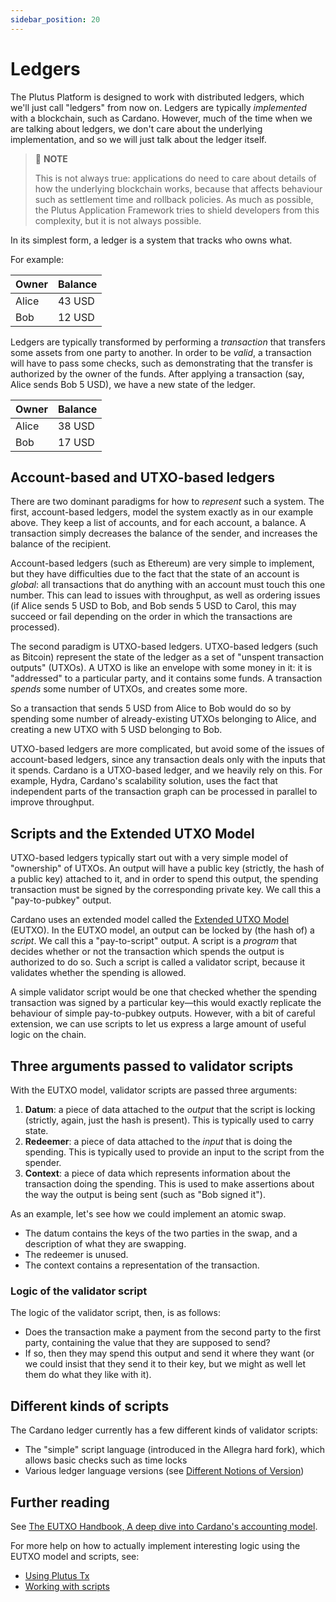 ```yaml
---
sidebar_position: 20
---
```


# Ledgers

The Plutus Platform is designed to work with distributed ledgers, which we'll just call "ledgers" from now on.
Ledgers are typically *implemented* with a blockchain, such as Cardano.
However, much of the time when we are talking about ledgers, we don't care about the underlying
implementation, and so we will just talk about the ledger itself.

> :pushpin: **NOTE**
>
> This is not always true: applications do need to care about details of how the underlying blockchain works, because that affects behaviour such as settlement time and rollback policies.
> As much as possible, the Plutus Application Framework tries to shield developers from this complexity, but it is not always possible.

In its simplest form, a ledger is a system that tracks who owns what.

For example:

| Owner | Balance |
|-------|---------|
| Alice | 43 USD  |
| Bob   | 12 USD  |

Ledgers are typically transformed by performing a *transaction* that transfers some assets from one party to another.
In order to be *valid*, a transaction will have to pass some checks, such as demonstrating that the transfer is authorized by the owner of the funds.
After applying a transaction (say, Alice sends Bob 5 USD), we have a new state of the ledger.

| Owner | Balance |
|-------|---------|
| Alice | 38 USD  |
| Bob   | 17 USD  |

## Account-based and UTXO-based ledgers

There are two dominant paradigms for how to *represent* such a system.
The first, account-based ledgers, model the system exactly as in our example above.
They keep a list of accounts, and for each account, a balance.
A transaction simply decreases the balance of the sender, and increases the balance of the recipient.

Account-based ledgers (such as Ethereum) are very simple to implement, but they have difficulties due to the fact that the state of an account is *global*: all transactions that do anything with an account must touch this one number.
This can lead to issues with throughput, as well as ordering issues (if Alice sends 5 USD to Bob, and Bob sends 5 USD to Carol, this may succeed or fail depending on the order in which the transactions are processed).

The second paradigm is UTXO-based ledgers.
UTXO-based ledgers (such as Bitcoin) represent the state of the ledger as a set of "unspent
transaction outputs" (UTXOs).
A UTXO is like an envelope with some money in it: it is "addressed" to a particular party, and it contains some funds.
A transaction *spends* some number of UTXOs, and creates some more.

So a transaction that sends 5 USD from Alice to Bob would do so by spending some number of already-existing UTXOs belonging to Alice, and creating a new UTXO with 5 USD belonging to Bob.

UTXO-based ledgers are more complicated, but avoid some of the issues of account-based ledgers, since any transaction deals only with the inputs that it spends.
Cardano is a UTXO-based ledger, and we heavily rely on this.
For example, Hydra, Cardano's scalability solution, uses the fact that independent parts of the transaction graph can be processed in parallel to improve throughput.

## Scripts and the Extended UTXO Model

UTXO-based ledgers typically start out with a very simple model of "ownership" of UTXOs.
An output will have a public key (strictly, the hash of a public key) attached to it, and in order to spend this output, the spending transaction must be signed by the corresponding private key.
We call this a "pay-to-pubkey" output.

Cardano uses an extended model called the [Extended UTXO Model](../glossary.md#extended-utxo-model-eutxo) (EUTXO).
In the EUTXO model, an output can be locked by (the hash of) a *script*.
We call this a "pay-to-script" output.
A script is a *program* that decides whether or not the transaction which spends the output is
authorized to do so.
Such a script is called a validator script, because it validates whether the spending is allowed.

A simple validator script would be one that checked whether the spending transaction was signed by a particular key&mdash;this would exactly replicate the behaviour of simple pay-to-pubkey outputs.
However, with a bit of careful extension, we can use scripts to let us express a large amount of useful logic on the chain.

## Three arguments passed to validator scripts

With the EUTXO model, validator scripts are passed three arguments:

1. **Datum**: a piece of data attached to the *output* that the script is locking (strictly, again, just the hash is present). This is typically used to carry state.
2. **Redeemer**: a piece of data attached to the *input* that is doing the spending. This is typically used to provide an input to the script from the spender.
3. **Context**: a piece of data which represents information about the transaction doing the spending. This is used to make assertions about the way the output is being sent (such as "Bob signed it").

As an example, let's see how we could implement an atomic swap.

- The datum contains the keys of the two parties in the swap, and a description of what they are swapping.
- The redeemer is unused.
- The context contains a representation of the transaction.

### Logic of the validator script

The logic of the validator script, then, is as follows:
- Does the transaction make a payment from the second party to the first party, containing the value that they are supposed to send?
- If so, then they may spend this output and send it where they want (or we could insist that they send it to their key, but we might as well let them do what they like with it).

## Different kinds of scripts

The Cardano ledger currently has a few different kinds of validator scripts:

- The "simple" script language (introduced in the Allegra hard fork), which allows basic checks such as time locks
- Various ledger language versions (see [Different Notions of Version](versions.md))

## Further reading

See [The EUTXO Handbook, A deep dive into Cardano's accounting model](https://www.essentialcardano.io/article/the-eutxo-handbook).

For more help on how to actually implement interesting logic using the EUTXO model and scripts, see:

- [Using Plutus Tx](../category/using-plutus-tx)
- [Working with scripts](../category/working-with-scripts)
